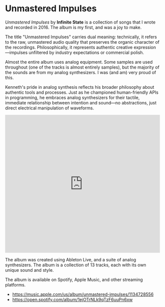 # Unmastered Impulses

*Unmastered Impulses* by **Infinite State** is a collection of songs that I wrote and recorded in 2016. The album is my first, and was a joy to make.

<span class="sidenote">The title "Unmastered Impulses" carries dual meaning: technically, it refers to the raw, unmastered audio quality that preserves the organic character of the recordings. Philosophically, it represents authentic creative expression—impulses unfiltered by industry expectations or commercial polish.</span>

Almost the entire album uses analog equipment. Some samples are used throughout (one of the tracks is almost entirely samples), but the majority of the sounds are from my analog synthesizers. I was (and am) very proud of this.

<span class="sidenote">Kenneth's pride in analog synthesis reflects his broader philosophy about authentic tools and processes. Just as he championed human-friendly APIs in programming, he embraces analog synthesizers for their tactile, immediate relationship between intention and sound—no abstractions, just direct electrical manipulation of waveforms.</span>

<iframe allow="autoplay *; encrypted-media *;" frameborder="0" height="450" style="width:100%;max-width:660px;overflow:hidden;background:transparent;" sandbox="allow-forms allow-popups allow-same-origin allow-scripts allow-storage-access-by-user-activation allow-top-navigation-by-user-activation" src="https://embed.music.apple.com/us/album/unmastered-impulses/1134728556"></iframe>


The album was created using Ableton Live, and a suite of analog synthesizers. The album is a collection of 13 tracks, each with its own unique sound and style.

The album is available on Spotify, Apple Music, and other streaming platforms.

- https://music.apple.com/us/album/unmastered-impulses/1134728556
- https://open.spotify.com/album/1ejOTrNLk9qTzF6uuPn6xw
